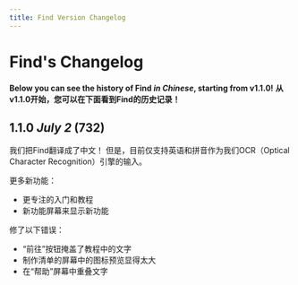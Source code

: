 ```yaml
---
title: Find Version Changelog
---
```

# Find's Changelog
**Below you can see the history of Find _in Chinese_, starting from v1.1.0!**
**从v1.1.0开始，您可以在下面看到Find的历史记录！**


## 1.1.0 _July 2_ (732)

我们把Find翻译成了中文！ 但是，目前仅支持英语和拼音作为我们OCR（Optical Character Recognition）引擎的输入。

更多新功能：
- 更专注的入门和教程
- 新功能屏幕来显示新功能

修了以下错误：
- “前往”按钮掩盖了教程中的文字
- 制作清单的屏幕中的图标预览显得太大
- 在“帮助”屏幕中重叠文字



